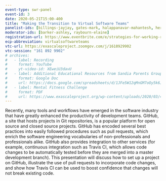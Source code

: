 ```yaml
---
event-type: swr-panel
event-id: 3
date: 2020-05-21T15:00-400
title: "Making the Transition to Virtual Software Teams"
panelist-ids: [billings-jayjay, gates-mark, halappanavar-mahantesh, herring-angela, huebl-axel]
moderator-ids: [barker-ashley, raybourn-elaine]
registration-url: https://www.eventbrite.com/e/strategies-for-working-remotely-making-the-transition-to-virtual-software-teams-tickets-104685978580?aff=affiliate2
ecp-abbreviation: virtualsoftwareteams
vtc-url: https://exascaleproject.zoomgov.com/j/1618929902
vtc-session: "161 892 9902"
# archives:
#   - label: Recording
#     format: YouTube
#     yt-video-id: XEweiU3davU
#   - label: Additional Educational Resources from Sandia Parents Group Board
#     format: Google Doc
#     url: https://docs.google.com/spreadsheets/d/1JFe5W12qMnGM7oOy5k6Je-HE_QxvNYcQWrw-xRWjDw8/edit#gid=1078836698
#   - label: Mental Fitness Challenge
#     format: PDF
#     url: https://www.exascaleproject.org/wp-content/uploads/2020/03/4e7cebfa9a5e.pdf
---
```

Recently, many tools and workflows have emerged in the software
industry that have greatly enhanced the productivity of development
teams. GitHub, a site that hosts projects in Git repositories, is a
popular platform for open source and closed source projects.  GitHub
has encoded several best practices into easily followed procedures
such as pull requests, which enrich the software engineering
vocabularies of non-professionals and professionals alike.  GitHub
also provides integration to other services (for example, continuous
integration such as Travis CI, which allows code changes to be
automatically tested before they are merged into a master development
branch).  This presentation will discuss how to set up a project on
GitHub, illustrate the use of pull requests to incorporate code
changes, and show how Travis CI can be used to boost confidence that
changes will not break existing code.
